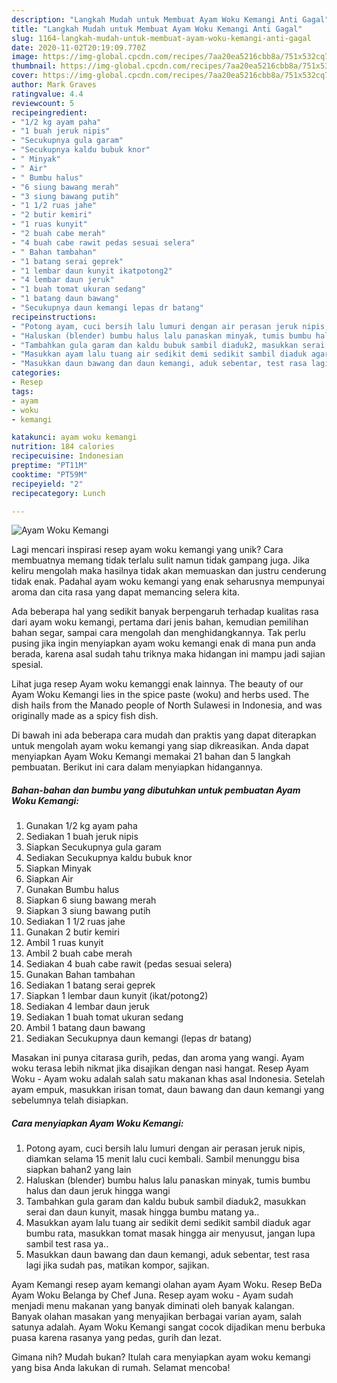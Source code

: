 ```yaml
---
description: "Langkah Mudah untuk Membuat Ayam Woku Kemangi Anti Gagal"
title: "Langkah Mudah untuk Membuat Ayam Woku Kemangi Anti Gagal"
slug: 1164-langkah-mudah-untuk-membuat-ayam-woku-kemangi-anti-gagal
date: 2020-11-02T20:19:09.770Z
image: https://img-global.cpcdn.com/recipes/7aa20ea5216cbb8a/751x532cq70/ayam-woku-kemangi-foto-resep-utama.jpg
thumbnail: https://img-global.cpcdn.com/recipes/7aa20ea5216cbb8a/751x532cq70/ayam-woku-kemangi-foto-resep-utama.jpg
cover: https://img-global.cpcdn.com/recipes/7aa20ea5216cbb8a/751x532cq70/ayam-woku-kemangi-foto-resep-utama.jpg
author: Mark Graves
ratingvalue: 4.4
reviewcount: 5
recipeingredient:
- "1/2 kg ayam paha"
- "1 buah jeruk nipis"
- "Secukupnya gula garam"
- "Secukupnya kaldu bubuk knor"
- " Minyak"
- " Air"
- " Bumbu halus"
- "6 siung bawang merah"
- "3 siung bawang putih"
- "1 1/2 ruas jahe"
- "2 butir kemiri"
- "1 ruas kunyit"
- "2 buah cabe merah"
- "4 buah cabe rawit pedas sesuai selera"
- " Bahan tambahan"
- "1 batang serai geprek"
- "1 lembar daun kunyit ikatpotong2"
- "4 lembar daun jeruk"
- "1 buah tomat ukuran sedang"
- "1 batang daun bawang"
- "Secukupnya daun kemangi lepas dr batang"
recipeinstructions:
- "Potong ayam, cuci bersih lalu lumuri dengan air perasan jeruk nipis, diamkan selama 15 menit lalu cuci kembali. Sambil menunggu bisa siapkan bahan2 yang lain"
- "Haluskan (blender) bumbu halus lalu panaskan minyak, tumis bumbu halus dan daun jeruk hingga wangi"
- "Tambahkan gula garam dan kaldu bubuk sambil diaduk2, masukkan serai dan daun kunyit, masak hingga bumbu matang ya.."
- "Masukkan ayam lalu tuang air sedikit demi sedikit sambil diaduk agar bumbu rata, masukkan tomat masak hingga air menyusut, jangan lupa sambil test rasa ya.."
- "Masukkan daun bawang dan daun kemangi, aduk sebentar, test rasa lagi jika sudah pas, matikan kompor, sajikan."
categories:
- Resep
tags:
- ayam
- woku
- kemangi

katakunci: ayam woku kemangi 
nutrition: 184 calories
recipecuisine: Indonesian
preptime: "PT11M"
cooktime: "PT59M"
recipeyield: "2"
recipecategory: Lunch

---
```



![Ayam Woku Kemangi](https://img-global.cpcdn.com/recipes/7aa20ea5216cbb8a/751x532cq70/ayam-woku-kemangi-foto-resep-utama.jpg)

Lagi mencari inspirasi resep ayam woku kemangi yang unik? Cara membuatnya memang tidak terlalu sulit namun tidak gampang juga. Jika keliru mengolah maka hasilnya tidak akan memuaskan dan justru cenderung tidak enak. Padahal ayam woku kemangi yang enak seharusnya mempunyai aroma dan cita rasa yang dapat memancing selera kita.

Ada beberapa hal yang sedikit banyak berpengaruh terhadap kualitas rasa dari ayam woku kemangi, pertama dari jenis bahan, kemudian pemilihan bahan segar, sampai cara mengolah dan menghidangkannya. Tak perlu pusing jika ingin menyiapkan ayam woku kemangi enak di mana pun anda berada, karena asal sudah tahu triknya maka hidangan ini mampu jadi sajian spesial.

Lihat juga resep Ayam woku kemanggi enak lainnya. The beauty of our Ayam Woku Kemangi lies in the spice paste (woku) and herbs used. The dish hails from the Manado people of North Sulawesi in Indonesia, and was originally made as a spicy fish dish.


Di bawah ini ada beberapa cara mudah dan praktis yang dapat diterapkan untuk mengolah ayam woku kemangi yang siap dikreasikan. Anda dapat menyiapkan Ayam Woku Kemangi memakai 21 bahan dan 5 langkah pembuatan. Berikut ini cara dalam menyiapkan hidangannya.

<!--inarticleads1-->

##### Bahan-bahan dan bumbu yang dibutuhkan untuk pembuatan Ayam Woku Kemangi:

1. Gunakan 1/2 kg ayam paha
1. Sediakan 1 buah jeruk nipis
1. Siapkan Secukupnya gula garam
1. Sediakan Secukupnya kaldu bubuk knor
1. Siapkan  Minyak
1. Siapkan  Air
1. Gunakan  Bumbu halus
1. Siapkan 6 siung bawang merah
1. Siapkan 3 siung bawang putih
1. Sediakan 1 1/2 ruas jahe
1. Gunakan 2 butir kemiri
1. Ambil 1 ruas kunyit
1. Ambil 2 buah cabe merah
1. Sediakan 4 buah cabe rawit (pedas sesuai selera)
1. Gunakan  Bahan tambahan
1. Sediakan 1 batang serai geprek
1. Siapkan 1 lembar daun kunyit (ikat/potong2)
1. Sediakan 4 lembar daun jeruk
1. Sediakan 1 buah tomat ukuran sedang
1. Ambil 1 batang daun bawang
1. Sediakan Secukupnya daun kemangi (lepas dr batang)


Masakan ini punya citarasa gurih, pedas, dan aroma yang wangi. Ayam woku terasa lebih nikmat jika disajikan dengan nasi hangat. Resep Ayam Woku - Ayam woku adalah salah satu makanan khas asal Indonesia. Setelah ayam empuk, masukkan irisan tomat, daun bawang dan daun kemangi yang sebelumnya telah disiapkan. 

<!--inarticleads2-->

##### Cara menyiapkan Ayam Woku Kemangi:

1. Potong ayam, cuci bersih lalu lumuri dengan air perasan jeruk nipis, diamkan selama 15 menit lalu cuci kembali. Sambil menunggu bisa siapkan bahan2 yang lain
1. Haluskan (blender) bumbu halus lalu panaskan minyak, tumis bumbu halus dan daun jeruk hingga wangi
1. Tambahkan gula garam dan kaldu bubuk sambil diaduk2, masukkan serai dan daun kunyit, masak hingga bumbu matang ya..
1. Masukkan ayam lalu tuang air sedikit demi sedikit sambil diaduk agar bumbu rata, masukkan tomat masak hingga air menyusut, jangan lupa sambil test rasa ya..
1. Masukkan daun bawang dan daun kemangi, aduk sebentar, test rasa lagi jika sudah pas, matikan kompor, sajikan.


Ayam Kemangi resep ayam kemangi olahan ayam Ayam Woku. Resep BeDa Ayam Woku Belanga by Chef Juna. Resep ayam woku - Ayam sudah menjadi menu makanan yang banyak diminati oleh banyak kalangan. Banyak olahan masakan yang menyajikan berbagai varian ayam, salah satunya adalah. Ayam Woku Kemangi sangat cocok dijadikan menu berbuka puasa karena rasanya yang pedas, gurih dan lezat. 

Gimana nih? Mudah bukan? Itulah cara menyiapkan ayam woku kemangi yang bisa Anda lakukan di rumah. Selamat mencoba!
